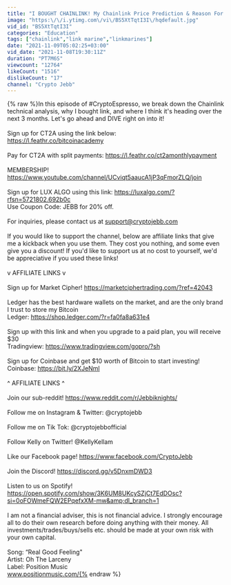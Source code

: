 ```yaml
---
title: "I BOUGHT CHAINLINK! My Chainlink Price Prediction & Reason For Buying EXPLAINED! #CryptoEspresso"
image: "https:\/\/i.ytimg.com\/vi\/BS5XtTqtI3I\/hqdefault.jpg"
vid_id: "BS5XtTqtI3I"
categories: "Education"
tags: ["chainlink","link marine","linkmarines"]
date: "2021-11-09T05:02:25+03:00"
vid_date: "2021-11-08T19:30:11Z"
duration: "PT7M6S"
viewcount: "12764"
likeCount: "1516"
dislikeCount: "17"
channel: "Crypto Jebb"
---
```

{% raw %}In this episode of #CryptoEspresso, we break down the Chainlink technical analysis, why I bought link, and where I think it's heading over the next 3 months. Let's go ahead and DIVE right on into it!<br /><br />Sign up for CT2A using the link below:<br /><a rel="nofollow" target="blank" href="https://l.feathr.co/bitcoinacademy">https://l.feathr.co/bitcoinacademy</a><br /><br />Pay for CT2A with split payments: <a rel="nofollow" target="blank" href="https://l.feathr.co/ct2amonthlypayment">https://l.feathr.co/ct2amonthlypayment</a><br /><br />MEMBERSHIP! <a rel="nofollow" target="blank" href="https://www.youtube.com/channel/UCviqt5aaucA1jP3qFmorZLQ/join">https://www.youtube.com/channel/UCviqt5aaucA1jP3qFmorZLQ/join</a><br /><br />Sign up for LUX ALGO using this link: <a rel="nofollow" target="blank" href="https://luxalgo.com/?rfsn=5721802.692b0c">https://luxalgo.com/?rfsn=5721802.692b0c</a><br />Use Coupon Code: JEBB for 20% off.<br /><br />For inquiries, please contact us at support@cryptojebb.com<br /><br />If you would like to support the channel, below are affiliate links that give me a kickback when you use them. They cost you nothing, and some even give you a discount! If you'd like to support us at no cost to yourself, we'd be appreciative if you used these links!<br /><br />v AFFILIATE LINKS v<br /><br />Sign up for Market Cipher! <a rel="nofollow" target="blank" href="https://marketciphertrading.com/?ref=42043">https://marketciphertrading.com/?ref=42043</a><br /><br />Ledger has the best hardware wallets on the market, and are the only brand I trust to store my Bitcoin<br />Ledger: <a rel="nofollow" target="blank" href="https://shop.ledger.com/?r=fa0fa8a631e4">https://shop.ledger.com/?r=fa0fa8a631e4</a><br /><br />Sign up with this link and when you upgrade to a paid plan, you will receive $30<br />Tradingview: <a rel="nofollow" target="blank" href="https://www.tradingview.com/gopro/?sh">https://www.tradingview.com/gopro/?sh</a><br /><br />Sign up for Coinbase and get $10 worth of Bitcoin to start investing!<br />Coinbase: <a rel="nofollow" target="blank" href="https://bit.ly/2XJeNml">https://bit.ly/2XJeNml</a><br /><br />^ AFFILIATE LINKS ^<br /><br />Join our sub-reddit! <a rel="nofollow" target="blank" href="https://www.reddit.com/r/Jebbiknights/">https://www.reddit.com/r/Jebbiknights/</a><br /><br />Follow me on Instagram &amp; Twitter: @cryptojebb<br /><br />Follow me on Tik Tok: @cryptojebbofficial<br /><br />Follow Kelly on Twitter! @KellyKellam<br /><br />Like our Facebook page! <a rel="nofollow" target="blank" href="https://www.facebook.com/CryptoJebb">https://www.facebook.com/CryptoJebb</a><br /><br />Join the Discord! <a rel="nofollow" target="blank" href="https://discord.gg/v5DnxmDWD3">https://discord.gg/v5DnxmDWD3</a><br /><br />Listen to us on Spotify! <a rel="nofollow" target="blank" href="https://open.spotify.com/show/3K6UM8UKcySZjCt7EdDOsc?si=0oFOWmeFQW2EPqefxXM-mw&amp;dl_branch=1">https://open.spotify.com/show/3K6UM8UKcySZjCt7EdDOsc?si=0oFOWmeFQW2EPqefxXM-mw&amp;dl_branch=1</a><br /><br />I am not a financial adviser, this is not financial advice. I strongly encourage all to do their own research before doing anything with their money. All investments/trades/buys/sells etc. should be made at your own risk with your own capital.<br /><br />Song: “Real Good Feeling&quot;<br />Artist: Oh The Larceny<br />Label: Position Music<br />www.positionmusic.com/{% endraw %}
